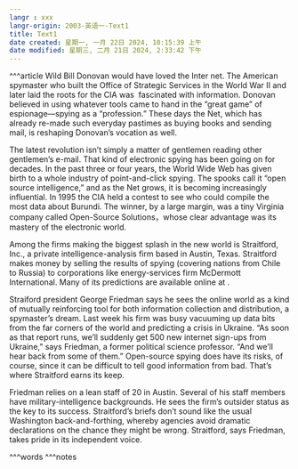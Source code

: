 ```yaml
---
langr : xxx
langr-origin: 2003-英语一-Text1
title: Text1
date created: 星期一, 一月 22日 2024, 10:15:39 上午
date modified: 星期三, 二月 21日 2024, 2:33:42 下午
---
```


^^^article
Wild Bill Donovan would have loved the Inter net. The American spymaster who built the Office of Strategic Services in the World War Ⅱ and later laid the roots for the CIA was  fascinated with information. Donovan believed in using whatever tools came to hand in the “great game” of espionage—spying as a “profession.” These days the Net, which has already re-made such everyday pastimes as buying books and sending mail, is reshaping Donovan’s vocation as well.

The latest revolution isn’t simply a matter of gentlemen reading other gentlemen’s e-mail. That kind of electronic spying has been going on for decades. In the past three or four years, the World Wide Web has given birth to a whole industry of point-and-click spying. The spooks call it “open source intelligence,” and as the Net grows, it is becoming increasingly influential. In 1995 the CIA held a contest to see who could compile the most data about Burundi. The winner, by a large margin, was a tiny Virginia company called Open-Source Solutions，whose clear advantage was its mastery of the electronic world.

Among the firms making the biggest splash in the new world is Straitford, Inc., a private intelligence-analysis firm based in Austin, Texas. Straitford makes money by selling the results of spying (covering nations from Chile to Russia) to corporations like energy-services firm McDermott International. Many of its predictions are available online at .

Straiford president George Friedman says he sees the online world as a kind of mutually reinforcing tool for both information collection and distribution, a spymaster’s dream. Last week his firm was busy vacuuming up data bits from the far corners of the world and predicting a crisis in Ukraine. “As soon as that report runs, we’ll suddenly get 500 new internet sign-ups from Ukraine,” says Friedman, a former political science professor. “And we’ll hear back from some of them.” Open-source spying does have its risks, of course, since it can be difficult to tell good information from bad. That’s where Straitford earns its keep.

Friedman relies on a lean staff of 20 in Austin. Several of his staff members have military-intelligence backgrounds. He sees the firm’s outsider status as the key to its success. Straitford’s briefs don’t sound like the usual Washington back-and-forthing, whereby agencies avoid dramatic declarations on the chance they might be wrong. Straitford, says Friedman, takes pride in its independent voice.





^^^words
^^^notes